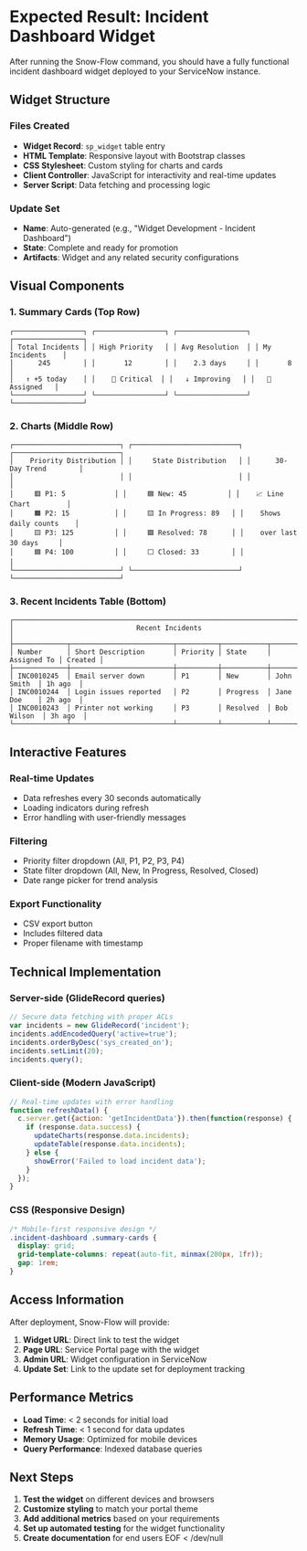 # Expected Result: Incident Dashboard Widget

After running the Snow-Flow command, you should have a fully functional incident dashboard widget deployed to your ServiceNow instance.

## Widget Structure

### Files Created
- **Widget Record**: `sp_widget` table entry
- **HTML Template**: Responsive layout with Bootstrap classes
- **CSS Stylesheet**: Custom styling for charts and cards
- **Client Controller**: JavaScript for interactivity and real-time updates
- **Server Script**: Data fetching and processing logic

### Update Set
- **Name**: Auto-generated (e.g., "Widget Development - Incident Dashboard")
- **State**: Complete and ready for promotion
- **Artifacts**: Widget and any related security configurations

## Visual Components

### 1. Summary Cards (Top Row)
```
┌─────────────────┐ ┌─────────────────┐ ┌─────────────────┐ ┌─────────────────┐
│ Total Incidents │ │ High Priority   │ │ Avg Resolution  │ │ My Incidents    │
│      245        │ │       12        │ │    2.3 days     │ │       8         │
│   ↑ +5 today    │ │    🔴 Critical  │ │   ↓ Improving   │ │   📝 Assigned   │
└─────────────────┘ └─────────────────┘ └─────────────────┘ └─────────────────┘
```

### 2. Charts (Middle Row)
```
┌──────────────────────────┐ ┌──────────────────────────┐ ┌──────────────────────────┐
│    Priority Distribution │ │     State Distribution   │ │      30-Day Trend        │
│                          │ │                          │ │                          │
│     🟥 P1: 5            │ │     🟦 New: 45          │ │    📈 Line Chart         │
│     🟧 P2: 15           │ │     🟨 In Progress: 89   │ │    Shows daily counts    │
│     🟨 P3: 125          │ │     🟩 Resolved: 78      │ │    over last 30 days     │
│     🟦 P4: 100          │ │     ⬜ Closed: 33        │ │                          │
└──────────────────────────┘ └──────────────────────────┘ └──────────────────────────┘
```

### 3. Recent Incidents Table (Bottom)
```
┌─────────────────────────────────────────────────────────────────────────────────────┐
│                              Recent Incidents                                       │
├─────────────┬─────────────────────────┬──────────┬───────────┬─────────────┬─────────┤
│ Number      │ Short Description       │ Priority │ State     │ Assigned To │ Created │
├─────────────┼─────────────────────────┼──────────┼───────────┼─────────────┼─────────┤
│ INC0010245  │ Email server down       │ P1       │ New       │ John Smith  │ 1h ago  │
│ INC0010244  │ Login issues reported   │ P2       │ Progress  │ Jane Doe    │ 2h ago  │
│ INC0010243  │ Printer not working     │ P3       │ Resolved  │ Bob Wilson  │ 3h ago  │
└─────────────┴─────────────────────────┴──────────┴───────────┴─────────────┴─────────┘
```

## Interactive Features

### Real-time Updates
- Data refreshes every 30 seconds automatically
- Loading indicators during refresh
- Error handling with user-friendly messages

### Filtering
- Priority filter dropdown (All, P1, P2, P3, P4)
- State filter dropdown (All, New, In Progress, Resolved, Closed)
- Date range picker for trend analysis

### Export Functionality
- CSV export button
- Includes filtered data
- Proper filename with timestamp

## Technical Implementation

### Server-side (GlideRecord queries)
```javascript
// Secure data fetching with proper ACLs
var incidents = new GlideRecord('incident');
incidents.addEncodedQuery('active=true');
incidents.orderByDesc('sys_created_on');
incidents.setLimit(20);
incidents.query();
```

### Client-side (Modern JavaScript)
```javascript
// Real-time updates with error handling
function refreshData() {
  c.server.get({action: 'getIncidentData'}).then(function(response) {
    if (response.data.success) {
      updateCharts(response.data.incidents);
      updateTable(response.data.incidents);
    } else {
      showError('Failed to load incident data');
    }
  });
}
```

### CSS (Responsive Design)
```css
/* Mobile-first responsive design */
.incident-dashboard .summary-cards {
  display: grid;
  grid-template-columns: repeat(auto-fit, minmax(200px, 1fr));
  gap: 1rem;
}
```

## Access Information

After deployment, Snow-Flow will provide:

1. **Widget URL**: Direct link to test the widget
2. **Page URL**: Service Portal page with the widget
3. **Admin URL**: Widget configuration in ServiceNow
4. **Update Set**: Link to the update set for deployment tracking

## Performance Metrics

- **Load Time**: < 2 seconds for initial load
- **Refresh Time**: < 1 second for data updates
- **Memory Usage**: Optimized for mobile devices
- **Query Performance**: Indexed database queries

## Next Steps

1. **Test the widget** on different devices and browsers
2. **Customize styling** to match your portal theme
3. **Add additional metrics** based on your requirements
4. **Set up automated testing** for the widget functionality
5. **Create documentation** for end users
EOF < /dev/null
